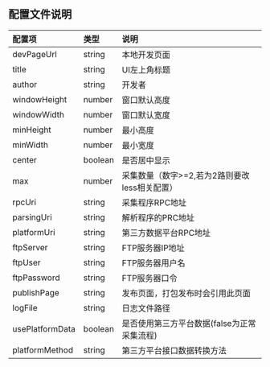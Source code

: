 ## 配置文件说明

配置项|类型|说明
:--|:--|:--
devPageUrl|string|本地开发页面
title|string|UI左上角标题
author|string|开发者
windowHeight|number|窗口默认高度
windowWidth|number|窗口默认宽度
minHeight|number|最小高度
minWidth|number|最小宽度
center|boolean|是否居中显示
max|number|采集数量（数字>=2,若为2路则要改less相关配置）
rpcUri|string|采集程序RPC地址
parsingUri|string|解析程序的PRC地址
platformUri|string|第三方数据平台RPC地址
ftpServer|string|FTP服务器IP地址
ftpUser|string|FTP服务器用户名
ftpPassword|string|FTP服务器口令
publishPage|string|发布页面，打包发布时会引用此页面
logFile|string|日志文件路径
usePlatformData|boolean|是否使用第三方平台数据(false为正常采集流程)
platformMethod|string|第三方平台接口数据转换方法